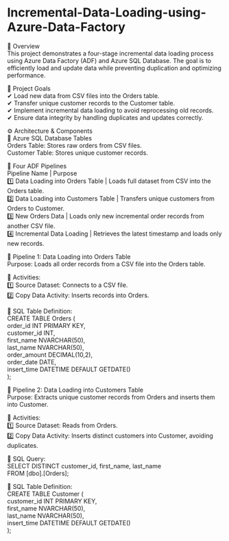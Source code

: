 # Incremental-Data-Loading-using-Azure-Data-Factory
📝 Overview<br>
This project demonstrates a four-stage incremental data loading process using Azure Data Factory (ADF) and Azure SQL Database. The goal is to efficiently load and update data while preventing duplication and optimizing performance.

🎯 Project Goals<br>
✔ Load new data from CSV files into the Orders table.<br>
✔ Transfer unique customer records to the Customer table.<br>
✔ Implement incremental data loading to avoid reprocessing old records.<br>
✔ Ensure data integrity by handling duplicates and updates correctly.

⚙️ Architecture & Components<br>
📂 Azure SQL Database Tables<br>
Orders Table: Stores raw orders from CSV files.<br>
Customer Table: Stores unique customer records.

📑 Four ADF Pipelines<br>
Pipeline Name |	Purpose<br>
1️⃣ Data Loading into Orders Table |	Loads full dataset from CSV into the Orders table.<br>
2️⃣ Data Loading into Customers Table | Transfers unique customers from Orders to Customer.<br>
3️⃣ New Orders Data |	Loads only new incremental order records from another CSV file.<br>
4️⃣ Incremental Data Loading	| Retrieves the latest timestamp and loads only new records.

🔄 Pipeline 1: Data Loading into Orders Table<br>
Purpose: Loads all order records from a CSV file into the Orders table.

📌 Activities:<br>
1️⃣ Source Dataset: Connects to a CSV file.<br>
2️⃣ Copy Data Activity: Inserts records into Orders.<br>

📜 SQL Table Definition:<br>
CREATE TABLE Orders (<br>
    order_id INT PRIMARY KEY,<br>
    customer_id INT,<br>
    first_name NVARCHAR(50),<br>
    last_name NVARCHAR(50),<br>
    order_amount DECIMAL(10,2),<br>
    order_date DATE,<br>
    insert_time DATETIME DEFAULT GETDATE()<br>
);

🔄 Pipeline 2: Data Loading into Customers Table<br>
Purpose: Extracts unique customer records from Orders and inserts them into Customer.<br>

📌 Activities:<br>
1️⃣ Source Dataset: Reads from Orders.<br>
2️⃣ Copy Data Activity: Inserts distinct customers into Customer, avoiding duplicates.<br>

📜 SQL Query:<br>
SELECT DISTINCT customer_id, first_name, last_name<br>
FROM [dbo].[Orders];

📜 SQL Table Definition:<br>
CREATE TABLE Customer (<br>
    customer_id INT PRIMARY KEY,<br>
    first_name NVARCHAR(50),<br>
    last_name NVARCHAR(50),<br>
    insert_time DATETIME DEFAULT GETDATE()<br>
);

